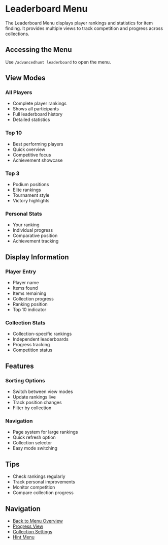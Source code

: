 # Leaderboard Menu

The Leaderboard Menu displays player rankings and statistics for item finding. It provides multiple views to track competition and progress across collections.

## Accessing the Menu
Use `/advancedhunt leaderboard` to open the menu.

## View Modes

### All Players
- Complete player rankings
- Shows all participants
- Full leaderboard history
- Detailed statistics

### Top 10
- Best performing players
- Quick overview
- Competitive focus
- Achievement showcase

### Top 3
- Podium positions
- Elite rankings
- Tournament style
- Victory highlights

### Personal Stats
- Your ranking
- Individual progress
- Comparative position
- Achievement tracking

## Display Information

### Player Entry
- Player name
- Items found
- Items remaining
- Collection progress
- Ranking position
- Top 10 indicator

### Collection Stats
- Collection-specific rankings
- Independent leaderboards
- Progress tracking
- Competition status

## Features

### Sorting Options
- Switch between view modes
- Update rankings live
- Track position changes
- Filter by collection

### Navigation
- Page system for large rankings
- Quick refresh option
- Collection selector
- Easy mode switching

## Tips
- Check rankings regularly
- Track personal improvements
- Monitor competition
- Compare collection progress

## Navigation
- [Back to Menu Overview](./index.md)
- [Progress View](./progress.md)
- [Collection Settings](./collection.md)
- [Hint Menu](./hint.md)
